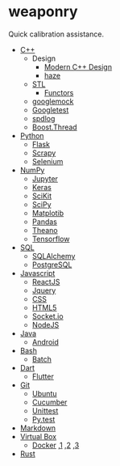 # weaponry
Quick calibration assistance.



* [C++](cpp.md)
  * Design
    * [Modern C++ Design](http://www.drdobbs.com/stl-generic-programming-policy-driven-d/184401482)
    * [haze](https://stackoverflow.com/questions/872675/policy-based-design-and-best-practices-c)
  * [STL](https://www.tutorialspoint.com/cplusplus/cpp_stl_tutorial.htm)
    * [Functors](http://www.drdobbs.com/stl-generic-programming-stl-function-ob/184401527)
  * [googlemock](https://github.com/google/googlemock)
  * [Googletest](https://www.ibm.com/developerworks/aix/library/au-googletestingframework.html)
  * [spdlog](https://github.com/gabime/spdlog)
  * [Boost.Thread](https://www.boost.org/doc/libs/1_38_0/doc/html/thread.html)
* [Python](https://www.tutorialspoint.com/python/)
  * [Flask](https://www.tutorialspoint.com/flask/index.htm)
  * [Scrapy](https://www.tutorialspoint.com/scrapy/)
  * [Selenium](https://selenium-python.readthedocs.io/)
* [NumPy](https://www.tutorialspoint.com/numpy/index.htm)
  * [Jupyter](https://www.tutorialspoint.com/jupyter/index.htm)
  * [Keras](https://keras.io/)
  * [SciKit](https://scikit-learn.org/stable/)
  * [SciPy](https://www.tutorialspoint.com/scipy/)
  * [Matplotib](https://matplotlib.org/tutorials/index.html)
  * [Pandas](https://www.tutorialspoint.com/python_pandas)
  * [Theano](http://deeplearning.net/software/theano/tutorial/)
  * [Tensorflow](https://www.tensorflow.org/tutorials/)
* [SQL](https://www.tutorialspoint.com/sql/index.htm)
  * [SQLAlchemy](https://www.tutorialspoint.com/sqlalchemy/index.htm)
  * [PostgreSQL](https://www.tutorialspoint.com/postgresql/index.htm)
* [Javascript](https://www.w3schools.com/js/default.asp)
  * [ReactJS](https://www.tutorialspoint.com/reactjs/index.htm)
  * [Jquery](https://www.w3schools.com/jquery/default.asp)
  * [CSS](https://www.w3schools.com/w3css/default.asp)
  * [HTML5](https://www.tutorialspoint.com/html5/index.htm)
  * [Socket.io](https://www.tutorialspoint.com/socket.io/index.htm)
  * [NodeJS](https://www.tutorialspoint.com/nodejs/index.htm)
* [Java](https://www.tutorialspoint.com/java/)
  * [Android](https://www.tutorialspoint.com/android/index.htm)
* [Bash](https://www.tutorialspoint.com/unix/shell_scripting.htm)
  * [Batch](batch.md)
* [Dart](https://www.tutorialspoint.com/dart_programming/index.htm)
  * [Flutter](https://flutter.io/docs/reference/tutorials)
* [Git](https://www.tutorialspoint.com/git/index.htm)
  * [Ubuntu](https://www.tutorialspoint.com/ubuntu/index.htm)
  * [Cucumber](https://www.tutorialspoint.com/cucumber/index.htm)
  * [Unittest](https://www.tutorialspoint.com/unittest_framework/unittest_framework.htm)
  * [Py.test](https://www.tutorialspoint.com/unittest_framework/unittest_framework_py_test_module.htm)
* [Markdown](https://www.tutorialspoint.com/grav/grav_markdown_syntax.htm)
* [Virtual Box](https://www.virtualbox.org/wiki/Documentation)
  * [Docker](https://blog.sixeyed.com/how-to-dockerize-windows-applications/)
  ,[1](https://www.radcortez.com/distribute-your-applications-with-docker-images/)
  ,[2](https://www.infoq.com/articles/docker-executable-images)
  ,[3](https://stackoverflow.com/questions/29291826/running-an-executable-in-a-dockerfile)
* [Rust](https://doc.rust-lang.org/rust-by-example/)